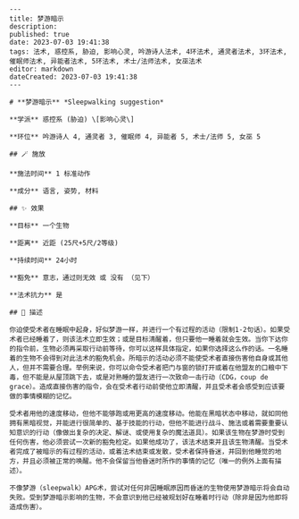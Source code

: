 
    ---
    title: 梦游暗示
    description: 
    published: true
    date: 2023-07-03 19:41:38
    tags: 法术, 惑控系, 胁迫, 影响心灵, 吟游诗人法术, 4环法术, 通灵者法术, 3环法术, 催眠师法术, 异能者法术, 5环法术, 术士/法师法术, 女巫法术
    editor: markdown
    dateCreated: 2023-07-03 19:41:38
    ---

    # **梦游暗示** *Sleepwalking suggestion*

    **学派** 惑控系 (胁迫) \[影响心灵\] 

    **环位** 吟游诗人 4, 通灵者 3, 催眠师 4, 异能者 5, 术士/法师 5, 女巫 5

    ## 🪄 施放

    **施法时间** 1 标准动作

    **成分** 语言, 姿势, 材料

    ## ✨ 效果 

    **目标** 一个生物 

    **距离** 近距 (25尺+5尺/2等级)  

    **持续时间** 24小时 

    **豁免** 意志，通过则无效 或 没有 （见下）

    **法术抗力** 是

    ## 📖 描述

    你迫使受术者在睡眠中起身，好似梦游一样，并进行一个有过程的活动（限制1-2句话）。如果受术者已经睡着了，则该法术立即生效；或是目标清醒着，但只要他一睡着就会生效。当你下达你的指令前，生物必须再采取行动前等待，你可以这样具体指定，如果你选择这么作的话。一名睡着的生物不会得到对此法术的豁免机会。所暗示的活动必须不能使受术者直接伤害他自身或其他人，但并不需要合理。举例来说，你可以命令受术者把门与窗的锁打开或着在他盟友的口粮中下毒，但不能是从屋顶跳下去，或是对熟睡的盟友进行一次致命一击行动（CDG，coup de grace）。造成直接伤害的指令，会在受术者行动前使他立即清醒，并且受术者会感受到应该要做的事情模糊的记忆。

    受术者用他的速度移动，但他不能够跑或用更高的速度移动。他能在黑暗状态中移动，就如同他拥有黑暗视觉，并能进行很简单的、基于技能的行动，但他不能进行战斗、施法或着需要重要认知意识的行动（像做出复杂的决定、解谜、或使用复杂的魔法道具）。如果该生物在梦游时受到任何伤害，他必须尝试一次新的豁免检定。如果他成功了，该法术结束并且该生物清醒。当受术者完成了被暗示的有过程的活动，或着法术结束或发散，受术者保持昏迷，并回到他睡觉的地方，并且必须被正常的唤醒。他不会保留当他昏迷时所作的事情的记忆（唯一的例外上面有描述）。

    不像梦游（sleepwalk）APG术，尝试对任何非因睡眠原因而昏迷的生物使用梦游暗示将会自动失败。受到梦游暗示影响的生物，不会意识到他已经被规划好在睡着时行动（除非是因为他即将造成伤害）。
    